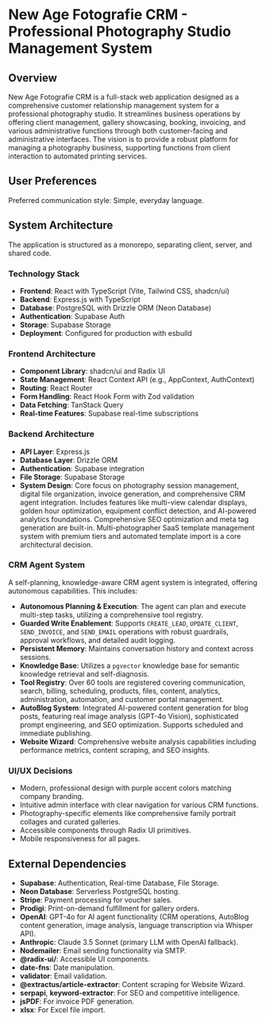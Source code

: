 # New Age Fotografie CRM - Professional Photography Studio Management System

## Overview
New Age Fotografie CRM is a full-stack web application designed as a comprehensive customer relationship management system for a professional photography studio. It streamlines business operations by offering client management, gallery showcasing, booking, invoicing, and various administrative functions through both customer-facing and administrative interfaces. The vision is to provide a robust platform for managing a photography business, supporting functions from client interaction to automated printing services.

## User Preferences
Preferred communication style: Simple, everyday language.

## System Architecture
The application is structured as a monorepo, separating client, server, and shared code.

### Technology Stack
- **Frontend**: React with TypeScript (Vite, Tailwind CSS, shadcn/ui)
- **Backend**: Express.js with TypeScript
- **Database**: PostgreSQL with Drizzle ORM (Neon Database)
- **Authentication**: Supabase Auth
- **Storage**: Supabase Storage
- **Deployment**: Configured for production with esbuild

### Frontend Architecture
- **Component Library**: shadcn/ui and Radix UI
- **State Management**: React Context API (e.g., AppContext, AuthContext)
- **Routing**: React Router
- **Form Handling**: React Hook Form with Zod validation
- **Data Fetching**: TanStack Query
- **Real-time Features**: Supabase real-time subscriptions

### Backend Architecture
- **API Layer**: Express.js
- **Database Layer**: Drizzle ORM
- **Authentication**: Supabase integration
- **File Storage**: Supabase Storage
- **System Design**: Core focus on photography session management, digital file organization, invoice generation, and comprehensive CRM agent integration. Includes features like multi-view calendar displays, golden hour optimization, equipment conflict detection, and AI-powered analytics foundations. Comprehensive SEO optimization and meta tag generation are built-in. Multi-photographer SaaS template management system with premium tiers and automated template import is a core architectural decision.

### CRM Agent System
A self-planning, knowledge-aware CRM agent system is integrated, offering autonomous capabilities. This includes:
- **Autonomous Planning & Execution**: The agent can plan and execute multi-step tasks, utilizing a comprehensive tool registry.
- **Guarded Write Enablement**: Supports `CREATE_LEAD`, `UPDATE_CLIENT`, `SEND_INVOICE`, and `SEND_EMAIL` operations with robust guardrails, approval workflows, and detailed audit logging.
- **Persistent Memory**: Maintains conversation history and context across sessions.
- **Knowledge Base**: Utilizes a `pgvector` knowledge base for semantic knowledge retrieval and self-diagnosis.
- **Tool Registry**: Over 60 tools are registered covering communication, search, billing, scheduling, products, files, content, analytics, administration, automation, and customer portal management.
- **AutoBlog System**: Integrated AI-powered content generation for blog posts, featuring real image analysis (GPT-4o Vision), sophisticated prompt engineering, and SEO optimization. Supports scheduled and immediate publishing.
- **Website Wizard**: Comprehensive website analysis capabilities including performance metrics, content scraping, and SEO insights.

### UI/UX Decisions
- Modern, professional design with purple accent colors matching company branding.
- Intuitive admin interface with clear navigation for various CRM functions.
- Photography-specific elements like comprehensive family portrait collages and curated galleries.
- Accessible components through Radix UI primitives.
- Mobile responsiveness for all pages.

## External Dependencies
- **Supabase**: Authentication, Real-time Database, File Storage.
- **Neon Database**: Serverless PostgreSQL hosting.
- **Stripe**: Payment processing for voucher sales.
- **Prodigi**: Print-on-demand fulfillment for gallery orders.
- **OpenAI**: GPT-4o for AI agent functionality (CRM operations, AutoBlog content generation, image analysis, language transcription via Whisper API).
- **Anthropic**: Claude 3.5 Sonnet (primary LLM with OpenAI fallback).
- **Nodemailer**: Email sending functionality via SMTP.
- **@radix-ui/**: Accessible UI components.
- **date-fns**: Date manipulation.
- **validator**: Email validation.
- **@extractus/article-extractor**: Content scraping for Website Wizard.
- **serpapi**, **keyword-extractor**: For SEO and competitive intelligence.
- **jsPDF**: For invoice PDF generation.
- **xlsx**: For Excel file import.